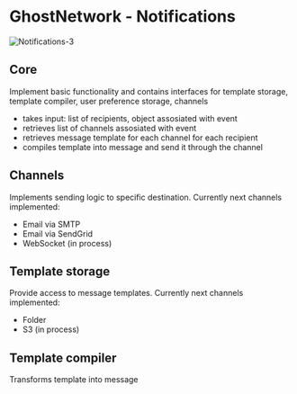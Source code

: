 # GhostNetwork - Notifications

![Notifications-3](https://user-images.githubusercontent.com/9577482/211377915-21cedc13-f2d4-4133-b495-bfbe6660585c.png)

## Core

Implement basic functionality and contains interfaces for template storage, template compiler, user preference storage, channels

- takes input: list of recipients, object assosiated with event
- retrieves list of channels assosiated with event
- retrieves message template for each channel for each recipient
- compiles template into message and send it through the channel 

## Channels

Implements sending logic to specific destination. Currently next channels implemented:

- Email via SMTP
- Email via SendGrid
- WebSocket (in process)


## Template storage

Provide access to message templates. Currently next channels implemented:

- Folder
- S3 (in process)

## Template compiler

Transforms template into message
